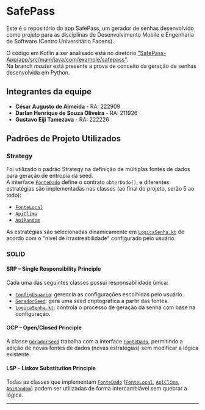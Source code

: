 # SafePass

Este é o repositório do app SafePass, um gerador de senhas desenvolvido como projeto para as disciplinas de Desenvolvimento Mobile e Engenharia de Software (Centro Universitário Facens).

O código em Kotlin a ser analisado está no diretório ["SafePass-App/app/src/main/java/com/example/safepass"][link-pasta].  
Na branch *master* está presente a prova de conceito da geração de senhas desenvolvida em Python.

## Integrantes da equipe
- **César Augusto de Almeida** - RA: 222909  
- **Darlan Henrique de Souza Oliveira** - RA: 211926  
- **Gustavo Eiji Tamezava** - RA: 222226  

## Padrões de Projeto Utilizados

### Strategy

Foi utilizado o padrão Strategy na definição de múltiplas fontes de dados para geração de entropia da seed.  
A interface [`FonteDado`][link-fonteDado] define o contrato `obterDado()`, e diferentes estratégias são implementadas nas classes (ao final do projeto, serão 5 ao todo):  
- [`FonteLocal`][link-fonteLocal]  
- [`ApiClima`][link-apiClima]  
- [`ApiRandom`][link-apiRandom]  

As estratégias são selecionadas dinamicamente em [`LogicaSenha.kt`][link-logicaSenha] de acordo com o "nível de irrastreabilidade" configurado pelo usuário.

### SOLID

#### SRP – Single Responsibility Principle
Cada uma das seguintes classes possui responsabilidade única:  
- [`ConfigUsuario`][link-configUsuario]: gerencia as configurações escolhidas pelo usuário.  
- [`GeradorSeed`][link-geradorSeed]: gera uma seed criptográfica a partir das fontes.  
- [`LogicaSenha.kt`][link-logicaSenha]: controla o processo de geração da senha com base na configuração.  

#### OCP – Open/Closed Principle
A classe [`GeradorSeed`][link-geradorSeed] trabalha com a interface [`FonteDado`][link-fonteDado], permitindo a adição de novas fontes de dados (novas estratégias) sem modificar a lógica existente.

#### LSP – Liskov Substitution Principle
Todas as classes que implementam [`FonteDado`][link-fonteDado] ([`FonteLocal`][link-fonteLocal], [`ApiClima`][link-apiClima], [`ApiRandom`][link-apiRandom]) podem ser utilizadas de forma intercambiável sem quebrar a lógica.

---

[link-pasta]: https://github.com/DarlanHSO/SafePass/blob/main/SafePass-App/app/src/main/java/com/example/safepass  
[link-configUsuario]: https://github.com/DarlanHSO/SafePass/blob/main/SafePass-App/app/src/main/java/com/example/safepass/ConfigUsuario.kt  
[link-geradorSeed]: https://github.com/DarlanHSO/SafePass/blob/main/SafePass-App/app/src/main/java/com/example/safepass/GeradorSeed.kt  
[link-logicaSenha]: https://github.com/DarlanHSO/SafePass/blob/main/SafePass-App/app/src/main/java/com/example/safepass/LogicaSenha.kt  
[link-fonteDado]: https://github.com/DarlanHSO/SafePass/blob/main/SafePass-App/app/src/main/java/com/example/safepass/FonteDado.kt  
[link-fonteLocal]: https://github.com/DarlanHSO/SafePass/blob/main/SafePass-App/app/src/main/java/com/example/safepass/FonteLocal.kt  
[link-apiClima]: https://github.com/DarlanHSO/SafePass/blob/main/SafePass-App/app/src/main/java/com/example/safepass/ApiClima.kt  
[link-apiRandom]: https://github.com/DarlanHSO/SafePass/blob/main/SafePass-App/app/src/main/java/com/example/safepass/ApiRandom.kt  

